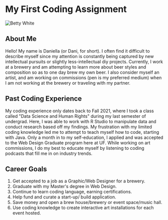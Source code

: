# My First Coding Assignment #

![Betty White](https://media.giphy.com/media/QV38l8Q0N193q/giphy.gif)

## About Me ##

Hello! My name is Daniella (or Dani, for short). I often find it difficult to describe myself since my attention is constantly being captured by new intellectual pursuits or slightly less-intellectual diy projects. Currently, I work at a brewery and am attempting to learn more about beer styles and composition so as to one day brew my own beer. I also consider myself an artist, and am working on commissions (pen is my preferred medium) when I am not working at the brewery or traveling with my partner. 

## Past Coding Experience ## 

My coding experience only dates back to Fall 2021, where I took a class called "Data Science and Human Rights" during my last semester of undergrad. Here, I was able to work with R Studio to manipulate data and conduct research based off my findings. My frustration with my limited coding knowledge led me to attempt to teach myself how to code, starting with Java. Only a month in to my self-education, I applied and was accepted to the Web Design Graduate program here at UF. While working on art commissions, I do my best to educate myself by listening to coding podcasts that fill me in on industry trends. 

## Career Goals ##

1. Get accepted to a job as a Graphic/Web Designer for a brewery.
2. Graduate with my Master's degree in Web Design.
3. Continue to learn coding language, earning certifications. 
4. Help fund and curate a start-up/ build application.
5. Save money and open a brew house/brewery or event space/music hall.
6. Use coding knowledge to create interactive art installations for each event hosted.



